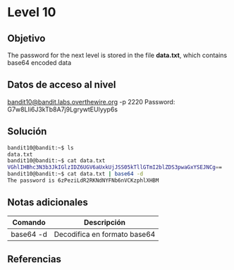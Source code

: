 # Level 10

## Objetivo
The password for the next level is stored in the file **data.txt**, which contains base64 encoded data

## Datos de acceso al nivel
bandit10@bandit.labs.overthewire.org -p 2220
Password: G7w8LIi6J3kTb8A7j9LgrywtEUlyyp6s
## Solución

```bash
bandit10@bandit:~$ ls
data.txt
bandit10@bandit:~$ cat data.txt
VGhlIHBhc3N3b3JkIGlzIDZ6UGV6aUxkUjJSS05kTllGTmI2blZDS3pwaGxYSEJNCg==
bandit10@bandit:~$ cat data.txt | base64 -d
The password is 6zPeziLdR2RKNdNYFNb6nVCKzphlXHBM
```
## Notas adicionales

|Comando|Descripción|
|-----------|---------|
|base64 -d |Decodifica en formato base64|
## Referencias
